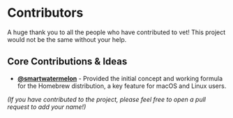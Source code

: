 # Contributors

A huge thank you to all the people who have contributed to vet! This project would not be the same without your help.

## Core Contributions & Ideas

*   **[@smartwatermelon](https://github.com/smartwatermelon)** - Provided the initial concept and working formula for the Homebrew distribution, a key feature for macOS and Linux users.

*(If you have contributed to the project, please feel free to open a pull request to add your name!)*

